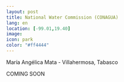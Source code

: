 ```yaml
--- 
layout: post 
title: National Water Commission (CONAGUA)
lang: en
location: [-99.01,19.40]
image: 
icon: park
color: "#ff4444"
--- 
```


<p>
María Angélica Mata - Villahermosa, Tabasco



</p>
<p >
COMING SOON
</p>

